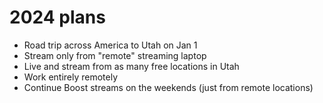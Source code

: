 # 2024 plans

* Road trip across America to Utah on Jan 1
* Stream only from "remote" streaming laptop
* Live and stream from as many free locations in Utah
* Work entirely remotely
* Continue Boost streams on the weekends (just from remote locations)
